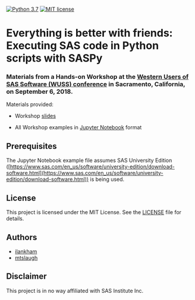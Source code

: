 [![Python 3.7](https://img.shields.io/badge/python-3.7-brightgreen.svg)](#prerequisites)  [![MIT license](https://img.shields.io/badge/License-MIT-blue.svg)](LICENSE)

# Everything is better with friends: Executing SAS code in Python scripts with SASPy

### Materials from a Hands-on Workshop at the [Western Users of SAS Software (WUSS) conference](http://wuss18.org) in Sacramento, California, on September 6, 2018.

Materials provided:

- Workshop [slides](WUSS2018-HOW-Everything_Is_Better_With_Friends-slides.pdf)

- All Workshop examples in [Jupyter Notebook](WUSS2018-HOW-Everything_Is_Better_With_Friends-examples.ipynb) format

## Prerequisites

The Jupyter Notebook example file assumes SAS University Edition ([https://www.sas.com/en_us/software/university-edition/download-software.html](https://www.sas.com/en_us/software/university-edition/download-software.html)) is being used.

## License
This project is licensed under the MIT License. See the [LICENSE](LICENSE) file for details.

## Authors
* [ilankham](https://github.com/ilankham)
* [mtslaugh](https://github.com/mtslaugh)

## Disclaimer

This project is in no way affiliated with SAS Institute Inc.
